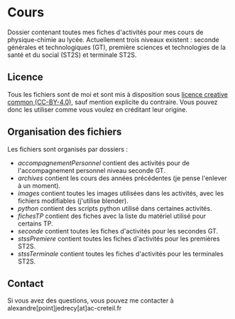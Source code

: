 # Cours 

Dossier contenant toutes mes fiches d'activités pour mes cours de physique-chimie au lycée.
Actuellement trois niveaux existent : seconde générales et technologiques (GT), première sciences et technologies de la santé et du social (ST2S) et terminale ST2S.


## Licence 

Tous les fichiers sont de moi et sont mis à disposition sous [licence creative common (CC-BY-4.0)](https://creativecommons.org/licenses/by/4.0/), sauf mention explicite du contraire. Vous pouvez donc les utiliser comme vous voulez en créditant leur origine.


## Organisation des fichiers

Les fichiers sont organisés par dossiers :

- *accompagnementPersonnel* contient des activités pour de l'accompagnement personnel niveau seconde GT.
- *archives* contient les cours des années précédentes (je pense l'enlever à un moment).
- *images* contient toutes les images utilisées dans les activités, avec les fichiers modifiables (j'utilise blender).
- *python* contient des scripts python utilisé dans certaines activités.
- *fichesTP* contient des fiches avec la liste du matériel utilisé pour certains TP.
- *seconde* contient toutes les fiches d'activités pour les secondes GT.
- *stssPremiere* contient toutes les fiches d'activités pour les premières ST2S.
- *stssTerminale* contient toutes les fiches d'activités pour les terminales ST2S.


## Contact

Si vous avez des questions, vous pouvez me contacter à alexandre[point]jedrecy[at]ac-creteil.fr
